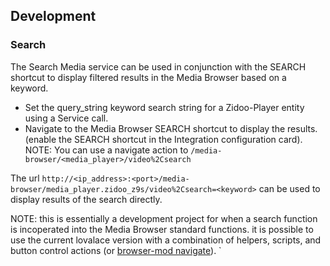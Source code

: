 ## Development

### Search

The Search Media service can be used in conjunction with the SEARCH shortcut to display filtered results in the Media Browser based on a keyword.

* Set the query_string keyword search string for a Zidoo-Player entity using a Service call.
* Navigate to the Media Browser SEARCH shortcut to display the results. (enable the SEARCH shortcut in the Integration configuration card).  NOTE: You can use a navigate action to `/media-browser/<media_player>/video%2Csearch`

The url `http://<ip_address>:<port>/media-browser/media_player.zidoo_z9s/video%2Csearch=<keyword>` can be used to display results of the search directly.

NOTE:  this is essentially a development project for when a search function is incoperated into the Media Browser standard functions.  it is possible to use the current lovalace version with a combination of helpers, scripts, and button control actions (or [browser-mod navigate](https://github.com/thomasloven/hass-browser_mod)).
`


